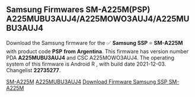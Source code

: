 <h2>Samsung Firmwares SM-A225M(PSP) A225MUBU3AUJ4/A225MOWO3AUJ4/A225MUBU3AUJ4</h2>
Download the Samsung firmware for the ✅ <strong>Samsung SSP </strong> ⭐ <strong>SM-A225M</strong> with product code <strong>PSP</strong> <strong> from Argentina</strong>. This firmware has version number PDA <strong>A225MUBU3AUJ4</strong> and CSC A225MOWO3AUJ4. The operating system of this firmware is Android R , with build date 2021-12-03. Changelist <strong>22735277</strong>.


[SM-A225M](https://samfirm.shop/samsung/model/SM-A225M)
[A225MUBU3AUJ4](https://samfirm.shop/samsung/pda/A225MUBU3AUJ4)
[Download Firmware Samsung SSP SM-A225M](https://samfirm.shop/samsung/firmware/479780)

